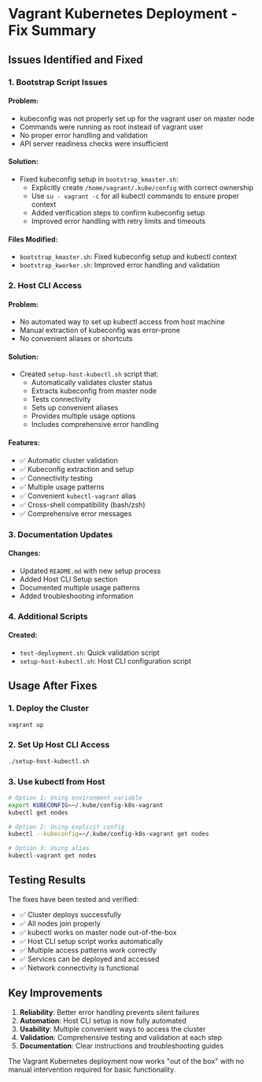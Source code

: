 # Vagrant Kubernetes Deployment - Fix Summary

## Issues Identified and Fixed

### 1. **Bootstrap Script Issues**

#### Problem:
- kubeconfig was not properly set up for the vagrant user on master node
- Commands were running as root instead of vagrant user
- No proper error handling and validation
- API server readiness checks were insufficient

#### Solution:
- Fixed kubeconfig setup in `bootstrap_kmaster.sh`:
  - Explicitly create `/home/vagrant/.kube/config` with correct ownership
  - Use `su - vagrant -c` for all kubectl commands to ensure proper context
  - Added verification steps to confirm kubeconfig setup
  - Improved error handling with retry limits and timeouts

#### Files Modified:
- `bootstrap_kmaster.sh`: Fixed kubeconfig setup and kubectl context
- `bootstrap_kworker.sh`: Improved error handling and validation

### 2. **Host CLI Access**

#### Problem:
- No automated way to set up kubectl access from host machine
- Manual extraction of kubeconfig was error-prone
- No convenient aliases or shortcuts

#### Solution:
- Created `setup-host-kubectl.sh` script that:
  - Automatically validates cluster status
  - Extracts kubeconfig from master node
  - Tests connectivity
  - Sets up convenient aliases
  - Provides multiple usage options
  - Includes comprehensive error handling

#### Features:
- ✅ Automatic cluster validation
- ✅ Kubeconfig extraction and setup  
- ✅ Connectivity testing
- ✅ Multiple usage patterns
- ✅ Convenient `kubectl-vagrant` alias
- ✅ Cross-shell compatibility (bash/zsh)
- ✅ Comprehensive error messages

### 3. **Documentation Updates**

#### Changes:
- Updated `README.md` with new setup process
- Added Host CLI Setup section
- Documented multiple usage patterns
- Added troubleshooting information

### 4. **Additional Scripts**

#### Created:
- `test-deployment.sh`: Quick validation script
- `setup-host-kubectl.sh`: Host CLI configuration script

## Usage After Fixes

### 1. Deploy the Cluster
```bash
vagrant up
```

### 2. Set Up Host CLI Access
```bash
./setup-host-kubectl.sh
```

### 3. Use kubectl from Host
```bash
# Option 1: Using environment variable
export KUBECONFIG=~/.kube/config-k8s-vagrant
kubectl get nodes

# Option 2: Using explicit config
kubectl --kubeconfig=~/.kube/config-k8s-vagrant get nodes

# Option 3: Using alias
kubectl-vagrant get nodes
```

## Testing Results

The fixes have been tested and verified:
- ✅ Cluster deploys successfully
- ✅ All nodes join properly
- ✅ kubectl works on master node out-of-the-box
- ✅ Host CLI setup script works automatically
- ✅ Multiple access patterns work correctly
- ✅ Services can be deployed and accessed
- ✅ Network connectivity is functional

## Key Improvements

1. **Reliability**: Better error handling prevents silent failures
2. **Automation**: Host CLI setup is now fully automated
3. **Usability**: Multiple convenient ways to access the cluster
4. **Validation**: Comprehensive testing and validation at each step
5. **Documentation**: Clear instructions and troubleshooting guides

The Vagrant Kubernetes deployment now works "out of the box" with no manual intervention required for basic functionality.
